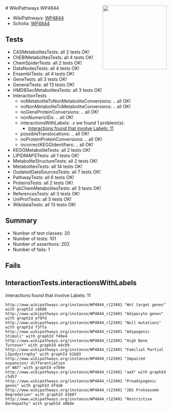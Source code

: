 <img style="float: right; width: 200px" src="https://upload.wikimedia.org/wikipedia/commons/thumb/8/83/Wplogo_with_text_500.png/640px-Wplogo_with_text_500.png" />
# WikiPathways WP4844

* WikiPathways: [WP4844](https://new.wikipathways.org/pathways/WP4844)
* Scholia: [WP4844](https://scholia.toolforge.org/wikipathways/WP4844)
## Tests
* CASMetabolitesTests: all 2 tests OK!
* ChEBIMetabolitesTests: all 4 tests OK!
* ChemSpiderTests: all 2 tests OK!
* DataNodesTests: all 4 tests OK!
* EnsemblTests: all 4 tests OK!
* GeneTests: all 3 tests OK!
* GeneralTests: all 13 tests OK!
* HMDBSecMetabolitesTests: all 3 tests OK!
* InteractionTests
    * noMetaboliteToNonMetaboliteConversions: .. all OK!
    * noNonMetaboliteToMetaboliteConversions: .. all OK!
    * noGeneProteinConversions: .. all OK!
    * nonNumericIDs: .. all OK!
    * interactionsWithLabels: .x we found 1 problem(s):
        * [Interactions found that involve Labels: 11](#fe97a8b9)
    * possibleTranslocations: .. all OK!
    * noProteinProteinConversions: .. all OK!
    * incorrectKEGGIdentifiers: .. all OK!
* KEGGMetaboliteTests: all 2 tests OK!
* LIPIDMAPSTests: all 1 tests OK!
* MetaboliteStructureTests: all 2 tests OK!
* MetabolitesTests: all 14 tests OK!
* OudatedDataSourcesTests: all 7 tests OK!
* PathwayTests: all 6 tests OK!
* ProteinsTests: all 2 tests OK!
* PubChemMetabolitesTests: all 3 tests OK!
* ReferencesTests: all 3 tests OK!
* UniProtTests: all 5 tests OK!
* WikidataTests: all 13 tests OK!


## Summary

* Number of test classes: 20
* Number of tests: 101
* Number of assertions: 202
* Number of fails: 1

## Fails

<a name="fe97a8b9" />

## InteractionTests.interactionsWithLabels

Interactions found that involve Labels: 11
```
http://www.wikipathways.org/instance/WP4844_r123491 "Wnt target genes" with graphId cb688
http://www.wikipathways.org/instance/WP4844_r123491 "Adipocyte genes" with graphId ef9fd
http://www.wikipathways.org/instance/WP4844_r123491 "Null mutations" with graphId f3ffa
http://www.wikipathways.org/instance/WP4844_r123491 "Adipogenic Stimuli" with graphId f49e4
http://www.wikipathways.org/instance/WP4844_r123491 "High Bone Turnover" with graphId e4cb9
http://www.wikipathways.org/instance/WP4844_r123491 "Familial Partial LIpodystrophy" with graphId b1b03
http://www.wikipathways.org/instance/WP4844_r123491 "Impaired expansion/ differentiation
of WAT" with graphId e7b9e
http://www.wikipathways.org/instance/WP4844_r123491 "aaX" with graphId c5d57
http://www.wikipathways.org/instance/WP4844_r123491 "Preadipogenic genes" with graphId dfda8
http://www.wikipathways.org/instance/WP4844_r123491 "26S Proteasome 
Degredation" with graphId d1687
http://www.wikipathways.org/instance/WP4844_r123491 "Restrictive Dermopathy" with graphId a068e
```

